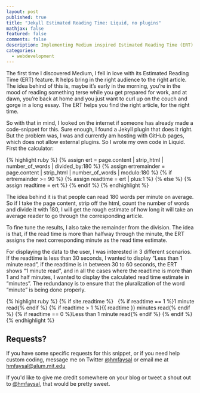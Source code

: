 ```yaml
---
layout: post
published: true
title: "Jekyll Estimated Reading Time: Liquid, no plugins"
mathjax: false
featured: false
comments: false
description: Implementing Medium inspired Estimated Reading Time (ERT) Calculator
categories: 
  - webdevelopment
---
```


The first time I discovered Medium, I fell in love with its Estimated Reading Time (ERT) feature. It helps bring in the right audience to the right article. The idea behind of this is, maybe it’s early in the morning, you’re in the mood of reading something terse while you get prepared for work, and at dawn, you’re back at home and you just want to curl up on the couch and gorge in a long essay. The ERT helps you find the right article, for the right time.

So with that in mind, I looked on the internet if someone has already made a code-snippet for this. Sure enough, I found a Jekyll plugin that does it right. But the problem was, I was and currently am hosting with GitHub pages, which does not allow external plugins. So I wrote my own code in Liquid.
First the calculator:

{% highlight ruby %}
{% assign ert = page.content | strip_html | number_of_words | divided_by:180 %}
{% assign ertremainder = page.content | strip_html | number_of_words | modulo:180 %}
{% if ertremainder >= 90 %}
    {% assign readtime = ert | plus:1 %}
{% else %}
    {% assign readtime = ert %}
{% endif %}
{% endhighlight %}

The idea behind it is that people can read 180 words per minute on average. So if I take the page content, strip off the html, count the number of words and divide it with 180, I will get the rough estimate of how long it will take an average reader to go through the corresponding article.

To fine tune the results, I also take the remainder from the division. The idea is that, if the read time is more than halfway through the minute, the ERT assigns the next corresponding minute as the read time estimate.

For displaying the data to the user, I was interested in 3 different scenarios. If the readtime is less than 30 seconds, I wanted to display “Less than 1 minute read”, if the readtime is in between 30 to 60 seconds, the ERT shows “1 minute read”, and in all the cases where the readtime is more than 1 and half minutes, I wanted to display the calculated read time estimate in “minutes”. The redundancy is to ensure that the pluralization of the word “minute” is being done properly.

{% highlight ruby %}
{% if site.readtime %}
<i class="icon-time"></i>&nbsp;
	{% if readtime == 1 %}1 minute read{% endif %}
	{% if readtime > 1 %}{{ readtime }} minutes read{% endif %}
	{% if readtime == 0 %}Less than 1 minute read{% endif %}
{% endif %}
{% endhighlight %}

## **Requests?**

If you have some specific requests for this snippet, or if you need help custom coding, message me on Twitter [@hmfaysal](http://twitter.com/hmfaysal) or email me at [hmfaysal@alum.mit.edu](mailto:hmfaysal@alum.mit.edu)

If you'd like to give me credit somewhere on your blog or tweet a shout out to [@hmfaysal](https://twitter.com/hmfaysal), that would be pretty sweet.